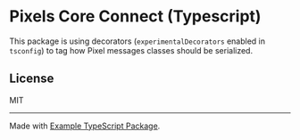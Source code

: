 # Pixels Core Connect (Typescript)

This package is using decorators (`experimentalDecorators` enabled in `tsconfig`)
to tag how Pixel messages classes should be serialized.

## License

MIT

---

Made with [Example TypeScript Package](
    https://github.com/tomchen/example-typescript-package
).
